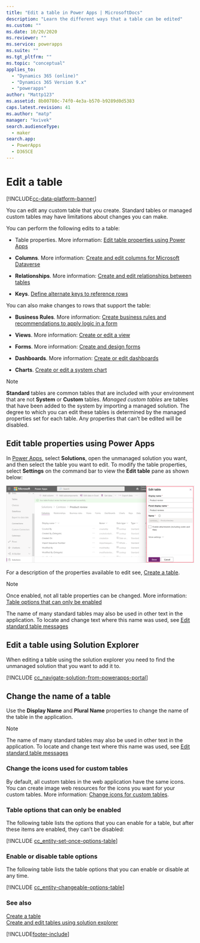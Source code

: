 ```yaml
---
title: "Edit a table in Power Apps | MicrosoftDocs"
description: "Learn the different ways that a table can be edited"
ms.custom: ""
ms.date: 10/20/2020
ms.reviewer: ""
ms.service: powerapps
ms.suite: ""
ms.tgt_pltfrm: ""
ms.topic: "conceptual"
applies_to: 
  - "Dynamics 365 (online)"
  - "Dynamics 365 Version 9.x"
  - "powerapps"
author: "Mattp123"
ms.assetid: 8b00780c-74f0-4e3a-b570-b9289d0d5383
caps.latest.revision: 41
ms.author: "matp"
manager: "kvivek"
search.audienceType: 
  - maker
search.app: 
  - PowerApps
  - D365CE
---
```

# Edit a table

[!INCLUDE[cc-data-platform-banner](../../includes/cc-data-platform-banner.md)]

You can edit any custom table that you create. Standard tables or managed custom tables may have limitations about changes you can make.  

You can perform the following edits to a table:

- Table properties. More information: [Edit table properties using Power Apps](#edit-table-properties-using-power-apps)

- **Columns**. More information:  [Create and edit columns for Microsoft Dataverse](create-edit-fields.md)
  
- **Relationships**. More information:  [Create and edit relationships between tables](create-edit-entity-relationships.md)

- **Keys**. [Define alternate keys to reference rows](define-alternate-keys-reference-records.md)
  
You can also make changes to rows that support the table:  

- **Business Rules**. More information: [Create business rules and recommendations to apply logic in a form](../model-driven-apps/create-business-rules-recommendations-apply-logic-form.md)

- **Views**. More information:  [Create or edit a view](../model-driven-apps/create-edit-views.md)
  
- **Forms**. More information:  [Create and design forms](../model-driven-apps/create-design-forms.md)

- **Dashboards**. More information: [Create or edit dashboards](../model-driven-apps/create-edit-dashboards.md)

- **Charts**. [Create or edit a system chart](../model-driven-apps/create-edit-system-chart.md)

> [!NOTE]
> **Standard** tables are common tables that are included with your environment that are not **System** or **Custom** tables. *Managed custom tables* are tables that have been added to the system by importing a managed solution. The degree to which you can edit these tables is determined by the managed properties set for each table. Any properties that can’t be edited will be disabled.

## Edit table properties using Power Apps

In [Power Apps](https://make.powerapps.com/?utm_source=padocs&utm_medium=linkinadoc&utm_campaign=referralsfromdoc), select **Solutions**, open the unmanaged solution you want, and then select the table you want to edit. To modify the table properties, select **Settings** on the command bar to view the **Edit table** pane as shown below:

![Edit table properties](media/edit-entity-properties-powerapps-portal-designer.png)

For a description of the properties available to edit see, [Create a table](data-platform-create-entity.md#create-a-table).

> [!NOTE]
> Once enabled, not all table properties can be changed. More information: [Table options that can only be enabled](#table-options-that-can-only-be-enabled)
>
> The name of many standard tables may also be used in other text in the application. To locate and change text where this name was used, see [Edit standard table messages](edit-system-entity-messages.md)


## Edit a table using Solution Explorer

When editing a table using the solution explorer you need to find the unmanaged solution that you want to add it to.

[!INCLUDE [cc_navigate-solution-from-powerapps-portal](../../includes/cc_navigate-solution-from-powerapps-portal.md)]
  
<a name="BKMK_ChangetableName"></a> 
  
## Change the name of a table  

Use the **Display Name** and **Plural Name** properties to change the name of the table in the application. 

> [!NOTE]
>  The name of many standard tables may also be used in other text in the application. To locate and change text where this name was used, see [Edit standard table messages](edit-system-entity-messages.md)
  
<a name="BKMK_ChangetableIcon"></a>   

###  Change the icons used for custom tables  

By default, all custom tables in the web application have the same icons. You can create image web resources for the icons you want for your custom tables. More information:  [Change icons for custom tables](../model-driven-apps/change-custom-entity-icons.md).  
  
<a name="BKMK_EnableOptions"></a>  
 
###  Table options that can only be enabled  

The following table lists the options that you can enable for a table, but after these items are enabled, they can’t be disabled:  

[!INCLUDE [cc_entity-set-once-options-table](../../includes/cc_entity-set-once-options-table.md)] 
  
<a name="BKMK_EnableDisableOptions"></a>  
 
###  Enable or disable table options  

The following table lists the table options that you can enable or disable at any time.  

[!INCLUDE [cc_entity-changeable-options-table](../../includes/cc_entity-changeable-options-table.md)] 

### See also

[Create a table](./data-platform-create-entity.md)<br />
[Create and edit tables using solution explorer](create-edit-entities-solution-explorer.md)


[!INCLUDE[footer-include](../../includes/footer-banner.md)]